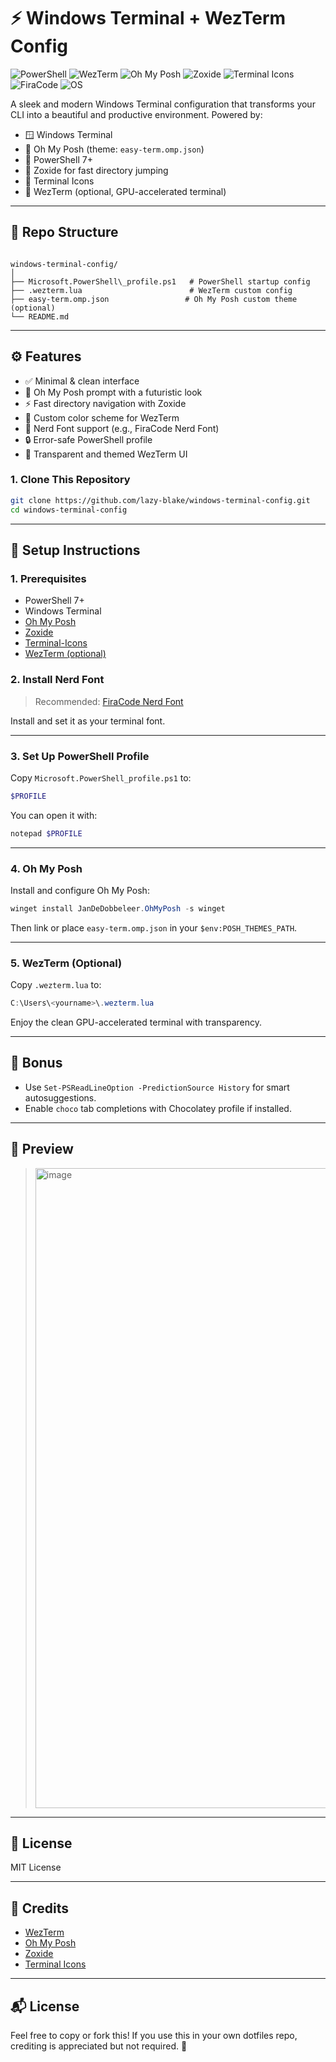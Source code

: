 # ⚡ Windows Terminal + WezTerm Config

![PowerShell](https://img.shields.io/badge/PowerShell-7%2B-blue?logo=powershell&logoColor=white)
![WezTerm](https://img.shields.io/badge/WezTerm-Custom%20Config-orange?logo=windows-terminal&logoColor=white)
![Oh My Posh](https://img.shields.io/badge/Oh%20My%20Posh-Minimal%20Prompt-purple?logo=terminal&logoColor=white)
![Zoxide](https://img.shields.io/badge/Zoxide-Fast%20Navigation-yellow?logo=zsh&logoColor=black)
![Terminal Icons](https://img.shields.io/badge/Icons-Enabled-teal?logo=material-design&logoColor=white)
![FiraCode](https://img.shields.io/badge/Font-FiraCode%20Nerd%20Font-9cf?logo=font&logoColor=black)
![OS](https://img.shields.io/badge/OS-Windows%2011-lightgrey?logo=windows&logoColor=blue)


A sleek and modern Windows Terminal configuration that transforms your CLI into a beautiful and productive environment. Powered by:

- 🪟 Windows Terminal
- 🧩 Oh My Posh (theme: `easy-term.omp.json`)
- 🧙 PowerShell 7+
- 🧭 Zoxide for fast directory jumping
- 💄 Terminal Icons
- 💎 WezTerm (optional, GPU-accelerated terminal)

---

## 📁 Repo Structure

```

windows-terminal-config/
│
├── Microsoft.PowerShell\_profile.ps1   # PowerShell startup config
├── .wezterm.lua                        # WezTerm custom config
├── easy-term.omp.json                 # Oh My Posh custom theme (optional)
└── README.md

````

---

## ⚙️ Features

- ✅ Minimal & clean interface
- 🎨 Oh My Posh prompt with a futuristic look
- ⚡ Fast directory navigation with Zoxide
- 🎨 Custom color scheme for WezTerm
- 🌈 Nerd Font support (e.g., FiraCode Nerd Font)
- 🔒 Error-safe PowerShell profile
- 🧊 Transparent and themed WezTerm UI

### 1. Clone This Repository

```bash
git clone https://github.com/lazy-blake/windows-terminal-config.git
cd windows-terminal-config
```

---

## 🚀 Setup Instructions

### 1. Prerequisites

- PowerShell 7+
- Windows Terminal
- [Oh My Posh](https://ohmyposh.dev/docs/installation)
- [Zoxide](https://github.com/ajeetdsouza/zoxide)
- [Terminal-Icons](https://github.com/devblackops/Terminal-Icons)
- [WezTerm (optional)](https://wezfurlong.org/wezterm/install/)

### 2. Install Nerd Font

> Recommended: [FiraCode Nerd Font](https://www.nerdfonts.com/font-downloads)

Install and set it as your terminal font.

---

### 3. Set Up PowerShell Profile

Copy `Microsoft.PowerShell_profile.ps1` to:

```powershell
$PROFILE
````

You can open it with:

```powershell
notepad $PROFILE
```

---

### 4. Oh My Posh

Install and configure Oh My Posh:

```powershell
winget install JanDeDobbeleer.OhMyPosh -s winget
```

Then link or place `easy-term.omp.json` in your `$env:POSH_THEMES_PATH`.

---

### 5. WezTerm (Optional)

Copy `.wezterm.lua` to:

```powershell
C:\Users\<yourname>\.wezterm.lua
```

Enjoy the clean GPU-accelerated terminal with transparency.

---

## 🧠 Bonus

* Use `Set-PSReadLineOption -PredictionSource History` for smart autosuggestions.
* Enable `choco` tab completions with Chocolatey profile if installed.

---

## 📸 Preview

> <img width="1919" height="1024" alt="image" src="https://github.com/user-attachments/assets/89a139f2-66d6-4bad-8eec-ab66220c4dc3" />


---

## 📜 License

MIT License

---

## 🙌 Credits

* [WezTerm](https://wezfurlong.org/wezterm/)
* [Oh My Posh](https://ohmyposh.dev/)
* [Zoxide](https://github.com/ajeetdsouza/zoxide)
* [Terminal Icons](https://github.com/devblackops/Terminal-Icons)

---

## 📬 License

Feel free to copy or fork this! If you use this in your own dotfiles repo, crediting is appreciated but not required. 💙

